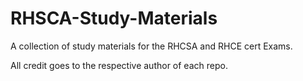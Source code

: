 # RHSCA-Study-Materials
A collection of study materials for the RHCSA and RHCE cert Exams.

All credit goes to the respective author of each repo.
